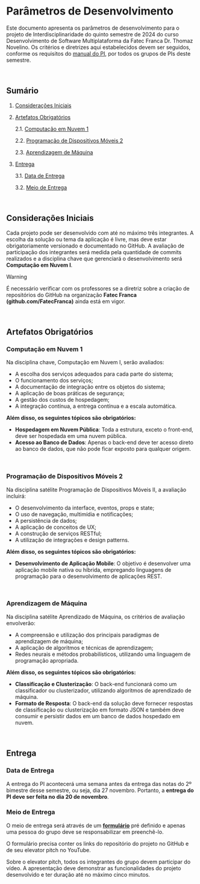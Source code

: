 # Parâmetros de Desenvolvimento

Este documento apresenta os parâmetros de desenvolvimento para o projeto de Interdisciplinaridade do quinto semestre de 2024 do curso Desenvolvimento de Software Multiplataforma da Fatec Franca Dr. Thomaz Novelino. Os critérios e diretrizes aqui estabelecidos devem ser seguidos, conforme os requisitos do [manual do PI](./FATEC_DSM_MANUAL_VERSAO_2_DE_2023_DO_PROJETO_INTERDICIPLINAR.pdf), por todos os grupos de PIs deste semestre.

<br/>

## Sumário

1. [Considerações Iniciais](#considerações-iniciais)

2. [Artefatos Obrigatórios](#artefatos-obrigatórios)

    2.1. [Computação em Nuvem 1](#computação-em-nuvem-1)

    2.2. [Programação de Dispositivos Móveis 2](#programação-de-dispositivos-móveis-2)

    2.3. [Aprendizagem de Máquina](#aprendizagem-de-máquina)

3. [Entrega](#entrega)

    3.1. [Data de Entrega](#data-de-entrega)

    3.2. [Meio de Entrega](#meio-de-entrega)

<br/>

## Considerações Iniciais

Cada projeto pode ser desenvolvido com até no máximo três integrantes. A escolha da solução ou tema da aplicação é livre, mas deve estar obrigatoriamente versionado e documentado no GitHub. A avaliação de participação dos integrantes será medida pela quantidade de commits realizados e a disciplina chave que gerenciará o desenvolvimento será **Computação em Nuvem I**.

> [!WARNING]
> É necessário verificar com os professores se a diretriz sobre a criação de repositórios do GitHub na organização **Fatec Franca (github.com/FatecFranca)** ainda está em vigor.

<br/>

## Artefatos Obrigatórios

### Computação em Nuvem 1

Na disciplina chave, Computação em Nuvem I, serão avaliados:

- A escolha dos serviços adequados para cada parte do sistema;
- O funcionamento dos serviços;
- A documentação de integração entre os objetos do sistema;
- A aplicação de boas práticas de segurança;
- A gestão dos custos de hospedagem;
- A integração contínua, a entrega contínua e a escala automática.

**Além disso, os seguintes tópicos são obrigatórios:**

- **Hospedagem em Nuvem Pública**: Toda a estrutura, exceto o front-end, deve ser hospedada em uma nuvem pública.
- **Acesso ao Banco de Dados**: Apenas o back-end deve ter acesso direto ao banco de dados, que não pode ficar exposto para qualquer origem.

<br/>

### Programação de Dispositivos Móveis 2

Na disciplina satélite Programação de Dispositivos Móveis II, a avaliação incluirá:

- O desenvolvimento da interface, eventos, props e state;
- O uso de navegação, multimídia e notificações;
- A persistência de dados;
- A aplicação de conceitos de UX;
- A construção de serviços RESTful;
- A utilização de integrações e design patterns.

**Além disso, os seguintes tópicos são obrigatórios:**

- **Desenvolvimento de Aplicação Mobile**: O objetivo é desenvolver uma aplicação mobile nativa ou híbrida, empregando linguagens de programação para o desenvolvimento de aplicações REST.

<br/>

### Aprendizagem de Máquina

Na disciplina satélite Aprendizado de Máquina, os critérios de avaliação envolverão:

- A compreensão e utilização dos principais paradigmas de aprendizagem de máquina;
- A aplicação de algoritmos e técnicas de aprendizagem;
- Redes neurais e métodos probabilísticos, utilizando uma linguagem de programação apropriada.

**Além disso, os seguintes tópicos são obrigatórios:**

- **Classificação e Clusterização**: O back-end funcionará como um classificador ou clusterizador, utilizando algoritmos de aprendizado de máquina.
- **Formato de Resposta**: O back-end da solução deve fornecer respostas de classificação ou clusterização em formato JSON e também deve consumir e persistir dados em um banco de dados hospedado em nuvem.

<br/>

## Entrega

### Data de Entrega

A entrega do PI acontecerá uma semana antes da entrega das notas do 2º bimestre desse semestre, ou seja, dia 27 novembro. Portanto, a **entrega do PI deve ser feita no dia 20 de novembro**.

### Meio de Entrega

O meio de entrega será através de um **[formulário](https://forms.office.com/r/nknRMxzwzN)** pré definido e apenas uma pessoa do grupo deve se responsabilizar em preenchê-lo.

O formulário precisa conter os links do repositório do projeto no GitHub e de seu elevator pitch no YouTube.

Sobre o elevator pitch, todos os integrantes do grupo devem participar do vídeo. A apresentação deve demonstrar as funcionalidades do projeto desenvolvido e ter duração até no máximo cinco minutos.
